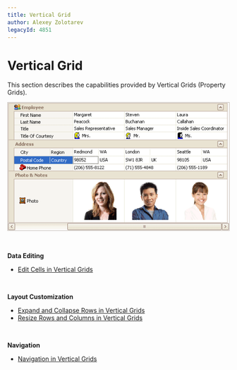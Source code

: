 ```yaml
---
title: Vertical Grid
author: Alexey Zolotarev
legacyId: 4851
---
```

# Vertical Grid
This section describes the capabilities provided by Vertical Grids (Property Grids).

![EndUser_Win_VertGrid](../images/img9064.png)

&nbsp;

**Data Editing**
* [Edit Cells in Vertical Grids](vertical-grid/edit-cells-in-vertical-grids.md)

&nbsp;

**Layout Customization**
* [Expand and Collapse Rows in Vertical Grids](vertical-grid/layout-customization/expand-and-collapse-rows-in-vertical-grids.md)
* [Resize Rows and Columns in Vertical Grids](vertical-grid/layout-customization/resize-rows-and-columns-in-vertical-grids.md)

&nbsp;

**Navigation**
* [Navigation in Vertical Grids](vertical-grid/navigation-in-vertical-grids.md)